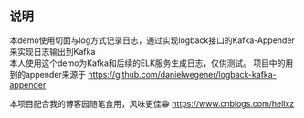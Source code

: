 ## 说明
本demo使用切面与log方式记录日志，通过实现logback接口的Kafka-Appender来实现日志输出到Kafka  
本人使用这个demo为Kafka和后续的ELK服务生成日志，仅供测试。
项目中的用到的appender来源于
<https://github.com/danielwegener/logback-kafka-appender>

本项目配合我的博客园随笔食用，风味更佳😁
<https://www.cnblogs.com/hellxz>